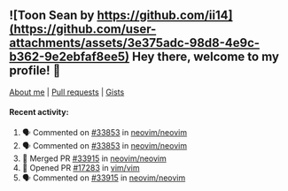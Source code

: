 ## ![Toon Sean by https://github.com/ii14](https://github.com/user-attachments/assets/3e375adc-98d8-4e9c-b362-9e2ebfaf8ee5) Hey there, welcome to my profile! 👋

[About me](https://seandewar.github.io/)
 | [Pull requests](https://github.com/search?p=1&q=author%3Aseandewar+is%3Apr)
 | [Gists](https://gist.github.com/seandewar)

#### Recent activity:

<!--START_SECTION:activity-->
1. 🗣 Commented on [#33853](https://github.com/neovim/neovim/issues/33853#issuecomment-2867616337) in [neovim/neovim](https://github.com/neovim/neovim)
2. 🗣 Commented on [#33853](https://github.com/neovim/neovim/issues/33853#issuecomment-2867453903) in [neovim/neovim](https://github.com/neovim/neovim)
3. 🎉 Merged PR [#33915](https://github.com/neovim/neovim/pull/33915) in [neovim/neovim](https://github.com/neovim/neovim)
4. 💪 Opened PR [#17283](https://github.com/vim/vim/pull/17283) in [vim/vim](https://github.com/vim/vim)
5. 🗣 Commented on [#33915](https://github.com/neovim/neovim/pull/33915#issuecomment-2864918502) in [neovim/neovim](https://github.com/neovim/neovim)
<!--END_SECTION:activity-->
